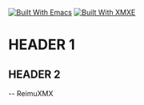 [![Built With Emacs](https://img.shields.io/badge/Built%20With-Emacs-FFC0CB.svg)](https://www.gnu.org/software/emacs/)
[![Built With XMXE](https://img.shields.io/badge/Built%20With-XMXE-FFC0CB.svg)](https://gitee.com/ReimuXMX/XMXE)

# HEADER 1

## HEADER 2


-- ReimuXMX
